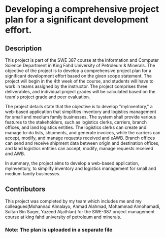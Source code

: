 <h1>Developing a comprehensive project plan for a significant
development effort.</h1>


<h2>Description</h2>
<p>
This project is part of the SWE 387 course at the Information and Computer Science Department in King Fahd University of Petroleum & Minerals. The objective of the project is to develop a comprehensive project plan for a significant development effort based on the given scope statement. The project will begin in the 4th week of the course, and students will have to work in teams assigned by the instructor. The project comprises three deliverables, and individual project grades will be calculated based on the team's project grade and peer evaluation.

The project details state that the objective is to develop "myInventory," a web-based application that simplifies inventory and logistics management for small and medium family businesses. The system shall provide various features to the stakeholders, such as logistics clerks, carriers, branch offices, and land logistics entities. The logistics clerks can create and manage to-do lists, shipments, and generate invoices, while the carriers can accept, modify, and manage requests received and eAWB. Branch offices can send and receive shipment data between origin and destination offices, and land logistics entities can accept, modify, manage requests received and AWB.

In summary, the project aims to develop a web-based application, myInventory, to simplify inventory and logistics management for small and medium family businesses.
</p>

<h2>Contributors</h2>
<p>
This project was completed by my team which includes me and my colleagues(Mohannad Almalayo, Ahmad Alahmad, Mohammad Almohamadi, Sultan Bin Saqer, Yazeed Aljathlan) for the SWE-387 project management course at king fahd university of petroleum and minerals.
</p>

<h3>Note: The plan is uploaded in a separate file</h3>

